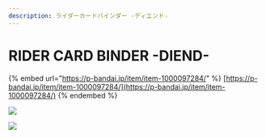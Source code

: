 ```yaml
---
description: ライダーカードバインダー -ディエンド-
---
```


# RIDER CARD BINDER -DIEND-

{% embed url="https://p-bandai.jp/item/item-1000097284/" %}
[https://p-bandai.jp/item/item-1000097284/](https://p-bandai.jp/item/item-1000097284/)
{% endembed %}

![](https://bandai-a.akamaihd.net/bc/images/shop\_top\_carddas/20150424\_diendpc.jpg)

![](https://bandai-a.akamaihd.net/bc/img/model/xl/1000097284\_1.jpg)
